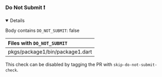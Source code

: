 ### Do Not Submit :exclamation:

<details open>
<summary>
Details
</summary>

Body contains `DO_NOT_SUBMIT`: false

| Files with `DO_NOT_SUBMIT` |
| :--- |
|pkgs/package1/bin/package1.dart|


This check can be disabled by tagging the PR with `skip-do-not-submit-check`.
</details>

